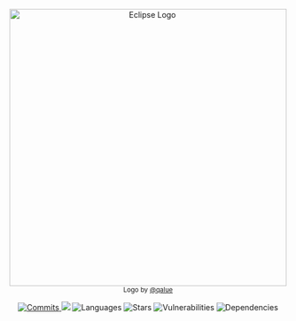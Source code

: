 <p align="center">
    <img src="https://cdn.discordapp.com/attachments/903297791223296060/976889258621141062/thing.png" alt="Eclipse Logo" width=500/>
    <br>
      <sub>Logo by <a href="https://github.com/qalue">@qalue</a></sub>
</p>
<p align="center">
  <a href="https://github.com/qalue/projects/commits/main"><img src="https://img.shields.io/github/commit-activity/m/qalue/projects?label=Commits" alt="Commits"></img> </a>
  <a href="https://github.com/qalue/projects/issues" alt="Issues"><img src="https://img.shields.io/github/issues/qalue/projects"></img></a>
  <a><img src="https://img.shields.io/github/languages/count/qalue/projects" alt="Languages"></img></a>
  <a><img src="https://img.shields.io/github/stars/qalue/projects" alt="Stars"></img></a>
  <a><img src="https://img.shields.io/snyk/vulnerabilities/github/qalue/projects" alt="Vulnerabilities"></img></a>
  <a><img src="https://img.shields.io/librariesio/github/qalue/projects" alt="Dependencies"></img></a>
</p>
